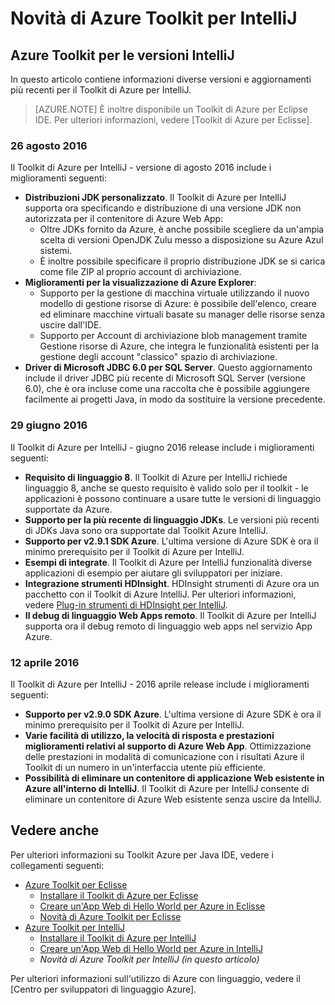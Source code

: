 <properties
    pageTitle="Novità di Azure Toolkit per IntelliJ | Microsoft Azure"
    description="Informazioni sulle caratteristiche più recenti nella cartella Toolkit di Azure per IntelliJ."
    services=""
    documentationCenter="java"
    authors="rmcmurray"
    manager="wpickett"
    editor=""/>

<tags
    ms.service="multiple"
    ms.workload="na"
    ms.tgt_pltfrm="multiple"
    ms.devlang="Java"
    ms.topic="article"
    ms.date="08/26/2016" 
    ms.author="robmcm;asirveda;martinsawicki"/>

# <a name="whats-new-in-the-azure-toolkit-for-intellij"></a>Novità di Azure Toolkit per IntelliJ

## <a name="azure-toolkit-for-intellij-releases"></a>Azure Toolkit per le versioni IntelliJ

In questo articolo contiene informazioni diverse versioni e aggiornamenti più recenti per il Toolkit di Azure per IntelliJ.

> [AZURE.NOTE] È inoltre disponibile un Toolkit di Azure per Eclipse IDE. Per ulteriori informazioni, vedere [Toolkit di Azure per Eclisse].

### <a name="august-26-2016"></a>26 agosto 2016

Il Toolkit di Azure per IntelliJ - versione di agosto 2016 include i miglioramenti seguenti:

* **Distribuzioni JDK personalizzato**. Il Toolkit di Azure per IntelliJ supporta ora specificando e distribuzione di una versione JDK non autorizzata per il contenitore di Azure Web App:
  - Oltre JDKs fornito da Azure, è anche possibile scegliere da un'ampia scelta di versioni OpenJDK Zulu messo a disposizione su Azure Azul sistemi.
  - È inoltre possibile specificare il proprio distribuzione JDK se si carica come file ZIP al proprio account di archiviazione.
* **Miglioramenti per la visualizzazione di Azure Explorer**:
  - Supporto per la gestione di macchina virtuale utilizzando il nuovo modello di gestione risorse di Azure: è possibile dell'elenco, creare ed eliminare macchine virtuali basate su manager delle risorse senza uscire dall'IDE.
  - Supporto per Account di archiviazione blob management tramite Gestione risorse di Azure, che integra le funzionalità esistenti per la gestione degli account "classico" spazio di archiviazione.
* **Driver di Microsoft JDBC 6.0 per SQL Server**. Questo aggiornamento include il driver JDBC più recente di Microsoft SQL Server (versione 6.0), che è ora incluse come una raccolta che è possibile aggiungere facilmente ai progetti Java, in modo da sostituire la versione precedente.

### <a name="june-29-2016"></a>29 giugno 2016

Il Toolkit di Azure per IntelliJ - giugno 2016 release include i miglioramenti seguenti:

* **Requisito di linguaggio 8**. Il Toolkit di Azure per IntelliJ richiede linguaggio 8, anche se questo requisito è valido solo per il toolkit - le applicazioni è possono continuare a usare tutte le versioni di linguaggio supportate da Azure.
* **Supporto per la più recente di linguaggio JDKs**. Le versioni più recenti di JDKs Java sono ora supportate dal Toolkit Azure IntelliJ.
* **Supporto per v2.9.1 SDK Azure**. L'ultima versione di Azure SDK è ora il minimo prerequisito per il Toolkit di Azure per IntelliJ.
* **Esempi di integrate**. Il Toolkit di Azure per IntelliJ funzionalità diverse applicazioni di esempio per aiutare gli sviluppatori per iniziare.
* **Integrazione strumenti HDInsight**. HDInsight strumenti di Azure ora un pacchetto con il Toolkit di Azure IntelliJ. Per ulteriori informazioni, vedere [Plug-in strumenti di HDInsight per IntelliJ].
* **Il debug di linguaggio Web Apps remoto**. Il Toolkit di Azure per IntelliJ supporta ora il debug remoto di linguaggio web apps nel servizio App Azure.

### <a name="april-12-2016"></a>12 aprile 2016

Il Toolkit di Azure per IntelliJ - 2016 aprile release include i miglioramenti seguenti:

* **Supporto per v2.9.0 SDK Azure**. L'ultima versione di Azure SDK è ora il minimo prerequisito per il Toolkit di Azure per IntelliJ.
* **Varie facilità di utilizzo, la velocità di risposta e prestazioni miglioramenti relativi al supporto di Azure Web App**. Ottimizzazione delle prestazioni in modalità di comunicazione con i risultati Azure il Toolkit di un numero in un'interfaccia utente più efficiente.
* **Possibilità di eliminare un contenitore di applicazione Web esistente in Azure all'interno di IntelliJ**. Il Toolkit di Azure per IntelliJ consente di eliminare un contenitore di Azure Web esistente senza uscire da IntelliJ.

## <a name="see-also"></a>Vedere anche ##

Per ulteriori informazioni su Toolkit Azure per Java IDE, vedere i collegamenti seguenti:

- [Azure Toolkit per Eclisse]
  - [Installare il Toolkit di Azure per Eclisse]
  - [Creare un'App Web di Hello World per Azure in Eclisse]
  - [Novità di Azure Toolkit per Eclisse]
- [Azure Toolkit per IntelliJ]
  - [Installare il Toolkit di Azure per IntelliJ]
  - [Creare un'App Web di Hello World per Azure in IntelliJ]
  - *Novità di Azure Toolkit per IntelliJ (in questo articolo)*

Per ulteriori informazioni sull'utilizzo di Azure con linguaggio, vedere il [Centro per sviluppatori di linguaggio Azure].

<!-- URL List -->

[Azure Toolkit per Eclisse]: ./azure-toolkit-for-eclipse.md
[Azure Toolkit per IntelliJ]: ./azure-toolkit-for-intellij.md
[Creare un'App Web di Hello World per Azure in Eclisse]: ./app-service-web/app-service-web-eclipse-create-hello-world-web-app.md
[Creare un'App Web di Hello World per Azure in IntelliJ]: ./app-service-web/app-service-web-intellij-create-hello-world-web-app.md
[Installare il Toolkit di Azure per Eclisse]: ./azure-toolkit-for-eclipse-installation.md
[Installare il Toolkit di Azure per IntelliJ]: ./azure-toolkit-for-intellij-installation.md
[Novità di Azure Toolkit per Eclisse]: ./azure-toolkit-for-eclipse-whats-new.md
[What's New in the Azure Toolkit for IntelliJ]: ./azure-toolkit-for-intellij-whats-new.md

[Centro per sviluppatori di Azure Java]: http://go.microsoft.com/fwlink/?LinkID=699547

[Plug-in strumenti di HDInsight per IntelliJ]: ./hdinsight/hdinsight-apache-spark-intellij-tool-plugin.md
